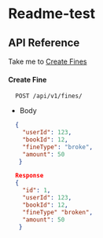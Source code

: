 # Readme-test

## API Reference
Take me to [Create Fines](#createFine)
#### <a name="createFine"></a> Create Fine

```http
  POST /api/v1/fines/
```

-  Body
```json
  {
    "userId": 123,
    "bookId": 12,
    "fineType": "broke",
    "amount": 50
   }
```

```json
  Response
  {
    "id": 1,
    "userId": 123,
    "bookId": 12,
    "fineType" "broken",
    "amount": 50
   }
```

